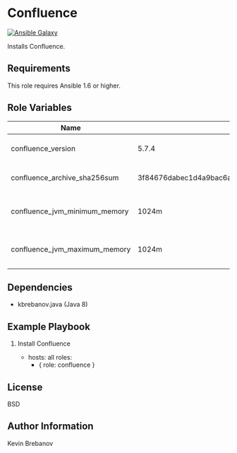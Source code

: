 Confluence
==========

[![Ansible Galaxy](https://img.shields.io/badge/galaxy-kbrebanov.confluence-660198.svg)](https://galaxy.ansible.com/list#/roles/3979)

Installs Confluence.

Requirements
------------

This role requires Ansible 1.6 or higher.

Role Variables
--------------

| Name                          | Default                                                          | Description                      |
|-------------------------------|------------------------------------------------------------------|----------------------------------|
| confluence_version            | 5.7.4                                                            | Version of Confluence to install |
| confluence_archive_sha256sum  | 3f84676dabec1d4a9bac6a2676f600cdfee2088b8b9693a4fac88324fa279db2 | SHA 256 checksum of archive      |
| confluence_jvm_minimum_memory | 1024m                                                            | Confluence JVM minimum memory    |
| confluence_jvm_maximum_memory | 1024m                                                            | Confluence JVM maximum memory    |

Dependencies
------------

- kbrebanov.java (Java 8)

Example Playbook
----------------

1) Install Confluence

    - hosts: all
      roles:
         - { role: confluence }

License
-------

BSD

Author Information
------------------

Kevin Brebanov
